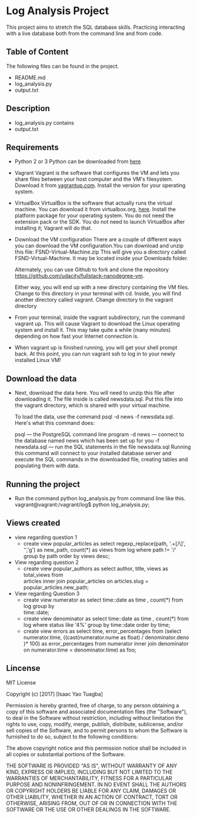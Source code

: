 
# Log Analysis Project
This project aims to stretch the SQL database skills. Practicing interacting with a live database both from the command line and from code.

## Table of Content
The following files can be found in the project.

* README.md
* log_analysis.py
* output.txt

## Description
* log_analysis.py contains 
* output.txt 

## Requirements
 - Python 2 or 3
 Python can be downloaded from [here](https://www.python.org/downloads/)
 
 - Vagrant
    Vagrant is the software that configures the VM and lets you share files between your host computer and the VM's filesystem. Download it from [vagrantup.com](https://www.vagrantup.com/downloads.html). Install the version for your operating system.
    
 - VirtualBox
    VirtualBox is the software that actually runs the virtual machine. You can download it from virtualbox.org, [here](https://www.virtualbox.org/wiki/Downloads). Install the platform package for your operating system. You do not need the extension pack or the SDK. You do not need to launch VirtualBox after installing it; Vagrant will do that.

- Download the VM configuration
    There are a couple of different ways you can download the VM configuration.You can download and unzip this file: FSND-Virtual-Machine.zip This will give you a directory called FSND-Virtual-Machine. It may be located inside your Downloads folder.
    
    Alternately, you can use Github to fork and clone the repository https://github.com/udacity/fullstack-nanodegree-vm.
    
    Either way, you will end up with a new directory containing the VM files. Change to this directory in your terminal with cd. Inside, you will find another directory called vagrant. Change directory to the vagrant directory

-   From your terminal, inside the vagrant subdirectory, run the command
    vagrant up. This will cause Vagrant to download the Linux operating system and install it. This may take quite a while (many minutes) depending on how fast your Internet connection is.
    
-   When vagrant up is finished running, you will get your shell prompt back.
    At this point, you can run vagrant ssh to log in to your newly installed Linux VM!
    
## Download the data
-   Next, download the data here. You will need to unzip this file after downloading it. The file inside is called newsdata.sql. Put this file into the vagrant directory, which is shared with your virtual machine.

    To load the data, use the command psql -d news -f newsdata.sql. Here's what this command does:

    psql — the PostgreSQL command line program
    -d news — connect to the database named news which has been set up for you
    -f newsdata.sql — run the SQL statements in the file newsdata.sql
    Running this command will connect to your installed database server and execute the SQL commands in the downloaded file, creating tables and populating them with data.
    
## Running the project
* Run the command python log_analysis.py from command line like this.
vagrant@vagrant:/vagrant/log$ python log_analysis.py;

## Views created
* view regarding question 1
    - create view popular_articles as select regexp_replace(path, '.+[/\\]', '','g') as 
    new_path, count(*) as views from log where path != '/' group by path order by views         desc;
* View regarding question 2
    -   create view popular_authors as select author, title, views as total_views from     
    articles inner join popular_articles on articles.slug = popular_articles.new_path;
* View regarding Question 3
    - create view numerator as select time::date as time , count(*) from log group by     
        time::date;
    - create view denominator as select time::date as time , count(*) from log where status         like '4%' group by time::date order by time;
    -   create view errors as select time, error_percentages from (select numerator.time,           ((cast(numerator.nume as float) / denominator.deno )* 100) as error_percentages from         numerator inner join denominator on numerator.time = denominator.time) as foo;


## Lincense
MIT License

Copyright (c) [2017] [Isaac Yao Tuagba]

Permission is hereby granted, free of charge, to any person obtaining a copy
of this software and associated documentation files (the "Software"), to deal
in the Software without restriction, including without limitation the rights
to use, copy, modify, merge, publish, distribute, sublicense, and/or sell
copies of the Software, and to permit persons to whom the Software is
furnished to do so, subject to the following conditions:

The above copyright notice and this permission notice shall be included in all
copies or substantial portions of the Software.

THE SOFTWARE IS PROVIDED "AS IS", WITHOUT WARRANTY OF ANY KIND, EXPRESS OR
IMPLIED, INCLUDING BUT NOT LIMITED TO THE WARRANTIES OF MERCHANTABILITY,
FITNESS FOR A PARTICULAR PURPOSE AND NONINFRINGEMENT. IN NO EVENT SHALL THE
AUTHORS OR COPYRIGHT HOLDERS BE LIABLE FOR ANY CLAIM, DAMAGES OR OTHER
LIABILITY, WHETHER IN AN ACTION OF CONTRACT, TORT OR OTHERWISE, ARISING FROM,
OUT OF OR IN CONNECTION WITH THE SOFTWARE OR THE USE OR OTHER DEALINGS IN THE
SOFTWARE.
